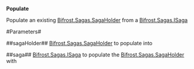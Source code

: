 **Populate**

Populate an existing [Bifrost.Sagas.SagaHolder](Bifrost.Sagas.SagaHolder) from a [Bifrost.Sagas.ISaga](Bifrost.Sagas.ISaga)

#Parameters#


##sagaHolder##
[Bifrost.Sagas.SagaHolder](Bifrost.Sagas.SagaHolder) to populate into

##saga##
[Bifrost.Sagas.ISaga](Bifrost.Sagas.ISaga) to populate the [Bifrost.Sagas.SagaHolder](Bifrost.Sagas.SagaHolder) with
